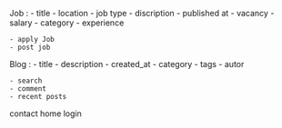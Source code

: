 Job :
    - title 
    - location 
    - job type
    - discription 
    - published at
    - vacancy
    - salary
    - category
    - experience

    - apply Job
    - post job



Blog :
    - title
    - description
    - created_at
    - category
    - tags
    - autor


    - search
    - comment
    - recent posts





contact
home
login


